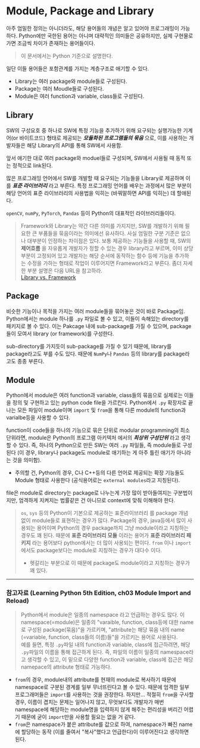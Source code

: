 # Module, Package and Library

아주 엄밀한 정의는 아니더라도, 해당 용어들의 개념은 알고 있어야 프로그래밍이 가능하다. Python에만 국한된 용어는 아니며 대략적인 의미들은 공유하지만, 실제 구현물로 가면 조금씩 차이가 존재하는 용어들이다.  

> 이 문서에서는 Python 기준으로 설명한다.

일단 이들 용어들은 포함관계를 가지는 계층구조로 애기할 수 있다.

* Library는 여러 package와 module들로 구성된다.
* Package는 여러 Moudle들로 구성된다.
* Module은 여러 function과 variable, class들로 구성된다.

## Library

SW의 구성요호 중 하나로 SW에 특정 기능을 추가하기 위해 요구되는 실행가능한 기계어(or 바이트코드) 형태로 제공되는 ***모듈화된 프로그램들의 묶음*** 으로, 이를 사용하는 개발자들은 해당 Library의 API를 통해 SW에서 사용함.

앞서 애기한 대로 여러 package와 moduel들로 구성되며, SW에서 사용될 때 동적 또는 정적으로 link된다.

많은 프로그래밍 언어에서 SW를 개발할 때 요구되는 기능들을 Library로 제공하며 이를 ***표준 라이브러리*** 라고 부른다. 특정 프로그래밍 언어를 배우는 과정에서 많은 부분이 해당 언어의 표준 라이브러리의 사용법을 익히는 (바꿔말하면 API를 익히는) 데 할애된다.

`openCV`, `numPy`, `PyTorch`, `Pandas` 등이 Python의 대표적인 라이브러리들이다.

> Framework와 Library는 약간 다른 의미를 가지지만, SW를 개발하기 위해 필요한 큰 부품들을 묶음이라는 의미에선 유사하다. 사실 엄밀한 구분 기준은 없으나 대부분이 인정하는 차이점은 있다. 보통 제공하는 기능들을 사용할 때, SW의 **제어흐름** 을 자유롭게 개발자가 정할 수 있는 경우 library라고 부르며, 이미 상당부분이 고정되어 있고 개발자는 해당 순서에 동작하는 함수 등에 기능을 추가하는 수정을 가하는 형태로 작업이 이루어지면 Framework라고 부른다. 좀더 자세한 부분 설명은 다음 URL을 참고하라.   
> [Library vs. Framework](https://dsaint31.tistory.com/entry/Programming-Library-vs-Framework)

## Package

비슷한 기능이나 목적을 가지는 여러 module들을 묶어놓은 것이 바로 Package임. Python에서는 module 하나를 `.py` 파일로 볼 수 있고, 이들이 속해있는 directory를 패키지로 볼 수 있다. 이는 Pakcage 내에 sub-package를 가질 수 있으며, package들이 모여서 library (or framework)를 구성한다.

sub-directory를 가지듯이 sub-package를 가질 수 있기 때문에, library를 package라고도 부를 수도 있다. 때문에 `NumPy`나 `Pandas` 등의 library를 package라고도 종종 부른다.

## Module

Python에서 module은 여러 function과 variable, class들의 묶음으로 실제로는 이들을 정의 및 구현하고 있는 python code file을 가르킨다. Python에서 `.py` 확장자로 끝나는 모든 파일이 module이며 `import` 및 `from`을 통해 다른 module의 function과 varialbe등을 사용할 수 있다.  

function이 code들을 하나의 기능으로 묶은 단위로 modular programming의 최소 단위라면, module은 Python의 프로그램 아키텍처 에서의 ***최상위 구성단위*** 라고 생각할 수 있다. 즉, 하나의 Python으로 만든 SW는 여러 `.py` 파일들, 즉 module들로 구성된다 (이 경우, library나 package도 module로 애기하는 게 아주 틀린 애기가 아니라는 것을 의미함).

* 주의할 건, Python의 경우, C나 C++등의 다른 언어로 제공되는 확장 기능들도 Module 형태로 사용한다 (공식용어로는 `external modules`라고 지칭된다). 


file은 module로 directory는 package로 나누는게 가장 많이 받아들여지는 구분법이지만, 엄격하게 지켜지는 법률같은 건 아니므로 context에 맞춰 이해해야 한다.

> `os`, `sys` 등의 Python이 기본으로 제공하는 표준라이브러리 를 package 개념 없이 module들로 표현하는 경우가 많다. Package의 경우, java등에서 많이 사용되는 용어이며 Python의 경우 package까지 그냥 module이라고 지칭하는 경우도 꽤 된다. 때문에 **표준 라이브러리 모듈** 이라는 용어가 **표준 라이브러리 패키지** 라는 용어보다 python에서는 더 많이 사용되는 편이다. `from` 이나 `import` 에서도 package보다는 module로 지칭하는 경우가 대다수 이다.  
> 
> * 헷갈리는 부분으로 이 때문에 package도 module이라고 지칭하는 경우가 꽤 있다. 
  
---
  

### 참고자료 (Learning Python 5th Edition, ch03 Module Import and Reload)
> Python에서 module은 일종의 namespace 라고 언급하는 경우도 많다. 이 namespace(=module)은 일종의 "varaible, function, class등에 대한 name로 구성된 package(묶음)"을 가르키며, "attribute는 해당 묶음 내의 name (=variable, function, class들의 이름)들"을 가르키는 용어로 사용된다.  
> 예를 들면, 특정 `.py`파일 내의 function과 variable, class에 접근하려면, 해당 `.py`파일의 이름을 통해 접근하게 된다. 즉, 파일의 이름이 일종의 namespace라고 생각할 수 있고, 이 밑으로 다양한 function과 variable, class에 접근은 해당 namepace의 attribute 형태로 가능하다.

* `from`의 경우, module내의 attribute를 현재의 module로 복사하기 때문에 namespace로 구분된 경계를 일부 무너뜨린다고 볼 수 있다. 때문에 엄격한 일부 프로그래머들은 `import`를 사용하는 것을 권장한다. 하지만... 적절히 `from`을 구사할 경우, 이름이 겹치는 문제는 일어나지 않고, 무엇보다도 개발자가 매번 namespace에 해당하는 module명을 입력하지 않게 해주는 편리성을 버리긴 어렵기 때문에 굳이 `import`만을 사용할 필요는 없을 거 같다.
* `from`은 namespace가 붙은 attribute를 값으로 하여, namespace가 빠진 name에 할당하는 동작 (이를 줄여서 "복사"했다고 언급한다)이 이루어진다고 생각하면 된다. 
